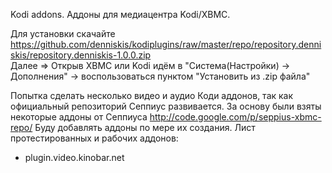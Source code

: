 Kodi addons.
Аддоны для медиацентра Kodi/XBMC.

Для установки скачайте https://github.com/denniskis/kodiplugins/raw/master/repo/repository.denniskis/repository.denniskis-1.0.0.zip  
Далее =>
Открыв XBMC или Kodi идём в "Система(Настройки) -> Дополнения" -> воспользоваться пунктом "Установить из .zip файла" 

Попытка сделать несколько видео и аудио Коди аддонов, так как официальный репозиторий Сеппиус развивается.
За основу были взяты некоторые аддоны от Сеппиуса http://code.google.com/p/seppius-xbmc-repo/
Буду добавлять аддоны по мере их создания. 
Лист протестированных и рабочих аддонов:
- plugin.video.kinobar.net


